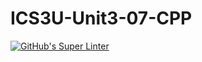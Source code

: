 # ICS3U-Unit3-07-CPP

[![GitHub's Super Linter](https://github.com/Aidan-Lalonde-Novales/ICS3U-Unit3-07-CPP/workflows/GitHub's%20Super%20Linter/badge.svg)](https://github.com/Aidan-Lalonde-Novales/ICS3U-Unit3-07-CPP/actions)
